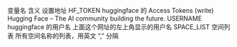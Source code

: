 变量名	含义	设置地址
HF_TOKEN	huggingface 的 Access Tokens (write)	Hugging Face – The AI community building the future.
USERNAME	huggingface 的用户名	上面这个网址的左上角显示的用户名
SPACE_LIST	空间列表	所有空间名称的列表，用英文 “,” 分隔
